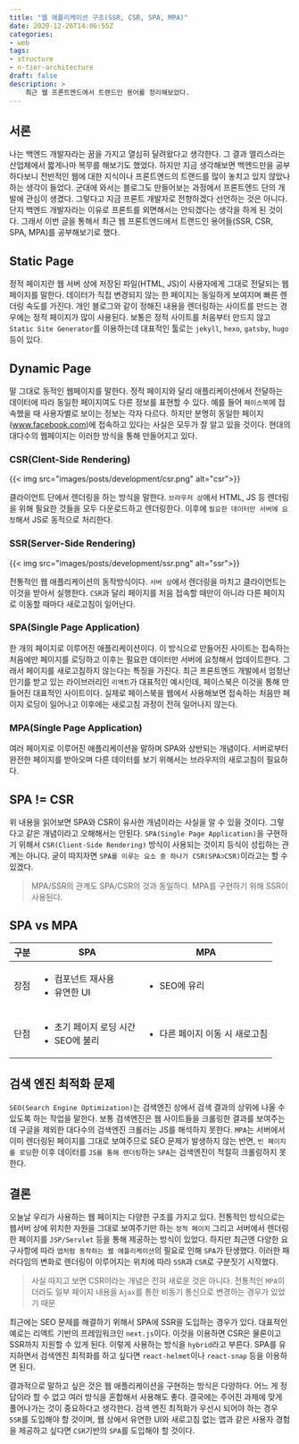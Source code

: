 ```yaml
---
title: "웹 애플리케이션 구조(SSR, CSR, SPA, MPA)"
date: 2020-12-26T14:06:55Z
categories:
- web
tags:
- structure
- n-tier-architecture
draft: false
description: >
    최근 웹 프론트엔드에서 트랜드인 용어를 정리해보았다.
---
```


서론
---

나는 백엔드 개발자라는 꿈을 가지고 열심히 달려왔다고 생각한다. 그 결과 엘리스라는 산업체에서 짧게나마 복무를 해보기도 했었다. 하지만 지금 생각해보면 백엔드만을 공부하다보니 전반적인 웹에 대한 지식이나 프론트엔드의 트랜드를 많이 놓치고 있지 않았나 하는 생각이 들었다. 군대에 와서는 블로그도 만들어보는 과정에서 프론트엔드 단의 개발에 관심이 생겼다. 그렇다고 지금 프론트 개발자로 전향하겠다 선언하는 것은 아니다. 단지 백엔드 개발자라는 이유로 프론트를 외면해서는 안되겠다는 생각을 하게 된 것이다. 그래서 이번 글을 통해서 최근 웹 프론트엔드에서 트랜드인 용어들(SSR, CSR, SPA, MPA)를 공부해보기로 했다.

Static Page
---

정적 페이지란 웹 서버 상에 저장된 파일(HTML, JS)이 사용자에게 그대로 전달되는 웹 페이지를 말한다. 데이터가 직접 변경되지 않는 한 페이지는 동일하게 보여지며 빠른 렌더링 속도를 가진다. 개인 블로그와 같이 정해진 내용을 렌더링하는 사이트를 만드는 경우에는 정적 페이지가 많이 사용된다. 보통은 정적 사이트를 처음부터 만드지 않고 `Static Site Generator`를 이용하는데 대표적인 툴로는 `jekyll`, `hexo`, `gatsby`, `hugo` 등이 있다. 

Dynamic Page
---

말 그대로 동적인 웹페이지를 말한다. 정적 페이지와 달리 애플리케이션에서 전달하는 데이터에 따라 동일한 페이지여도 다른 정보를 표현할 수 있다. 예를 들어 `페이스북`에 접속했을 때 사용자별로 보이는 정보는 각자 다르다. 하지만 분명히 동일한 페이지(www.facebook.com)에 접속하고 있다는 사실은 모두가 잘 알고 있을 것이다. 현대의 대다수의 웹페이지는 이러한 방식을 통해 만들어지고 있다. 

### CSR(Clent-Side Rendering)

{{< img src="images/posts/development/csr.png" alt="csr">}}

클라이언트 단에서 렌더링을 하는 방식을 말한다. `브라우저 상`에서 HTML, JS 등 렌더링을 위해 필요한 것들을 모두 다운로드하고 렌더링한다. 이후에 `필요한 데이터만 서버에 요청`해서 JS로 동적으로 처리한다.

### SSR(Server-Side Rendering)

{{< img src="images/posts/development/ssr.png" alt="ssr">}}

전통적인 웹 애플리케이션의 동작방식이다. `서버 상`에서 렌더링을 마치고 클라이언트는 이것을 받아서 실행한다. `CSR`과 달리 페이지를 처음 접속할 때만이 아니라 다른 페이지로 이동할 때마다 새로고침이 일어난다.

### SPA(Single Page Application)

한 개의 페이지로 이루어진 애플리케이션이다. 이 방식으로 만들어진 사이트는 접속하는 처음에만 페이지를 로딩하고 이후는 필요한 데이터만 서버에 요청해서 업데이트한다. 그래서 페이지를 새로고침하지 않는다는 특징을 가진다. 최근 프론트엔드 개발에서 엄청난 인기를 받고 있는 라이브러리인 `리액트`가 대표적인 예시인데, 페이스북은 이것을 통해 만들어진 대표적인 사이트이다. 실제로 페이스북을 웹에서 사용해보면 접속하는 처음만 페이지 로딩이 일어나고 이후에는 새로고침 과정이 전혀 일어나지 않는다.

### MPA(Single Page Application)

여러 페이지로 이루어진 애플리케이션을 말하며 SPA와 상반되는 개념이다. 서버로부터 완전한 페이지를 받아오며 다른 데이터를 보기 위해서는 브라우저의 새로고침이 필요하다.

SPA != CSR
---

위 내용을 읽어보면 SPA와 CSR이 유사한 개념이라는 사실을 알 수 있을 것이다. 그렇다고 같은 개념이라고 오해해서는 안된다. `SPA(Single Page Application)`을 구현하기 위해서 `CSR(Client-Side Rendering)` 방식이 사용되는 것이지 등식이 성립하는 관계는 아니다. 굳이 따지자면 `SPA를 이루는 요소 중 하나가 CSR(SPA⊃CSR)`이라고는 할 수 있겠다.

> MPA/SSR의 관계도 SPA/CSR의 것과 동일하다. MPA를 구현하기 위해 SSR이 사용된다.

SPA vs MPA
---

| 구분 | SPA | MPA |
|------|-----|-----|
| 장점 | <ul><li>컴포넌트 재사용</li><li>유연한 UI</li></ul> | <ul><li>SEO에 유리</li></ul> |
| 단점 | <ul><li>초기 페이지 로딩 시간</li><li>SEO에 불리</li></ul> | <ul><li>다른 페이지 이동 시 새로고침</li></ul> |

검색 엔진 최적화 문제
---

`SEO(Search Engine Optimization)`는 검색엔진 상에서 검색 결과의 상위에 나올 수 있도록 하는 작업을 말한다. 보통 검색엔진은 웹 사이트들을 크롤링한 결과를 보여주는데 구글을 제외한 대다수의 검색엔진 크롤러는 JS를 해석하지 못한다. `MPA`는 서버에서 이미 렌더링된 페이지를 그대로 보여주므로 SEO 문제가 발생하지 않는 반면, `빈 페이지를 로딩`한 이후 데이터를 `JS를 통해 렌더링`하는 `SPA`는 검색엔진이 적절히 크롤링하지 못한다.

결론
---

오늘날 우리가 사용하는 웹 페이지는 다양한 구조를 가지고 있다. 전통적인 방식으로는 웹서버 상에 위치한 자원을 그대로 보여주기만 하는 `정적 페이지` 그리고 서버에서 렌더링한 페이지를 `JSP/Servlet` 등을 통해 제공하는 방식이 있었다. 하지만 최근엔 다양한 요구사항에 따라 `앱처럼 동작하는 웹 애플리케이션`의 필요로 인해 `SPA`가 탄생했다. 이러한 패러다임의 변화로 렌더링이 이루어지는 위치에 따라 `SSR`과 `CSR`로 구분짓기 시작했다.

> 사실 따지고 보면 CSR이라는 개념은 전혀 새로운 것은 아니다. 전통적인 `MPA`이더라도 일부 페이지 내용을 `Ajax`를 통한 비동기 통신으로 변경하는 경우가 있었기 때문

최근에는 SEO 문제를 해결하기 위해서 SPA에 SSR을 도입하는 경우가 있다. 대표적인 예로는 리액트 기반의 프레임워크인 `next.js`이다. 이것을 이용하면 CSR은 물론이고 SSR까지 지원할 수 있게 된다. 이렇게 사용하는 방식을 `hybrid`라고 부른다. SPA를 유지하면서 검색엔진 최적화를 하고 싶다면 `react-helmet`이나 `react-snap` 등을 이용하면 된다.

결과적으로 말하고 싶은 것은 웹 애플리케이션을 구현하는 방식은 다양하다. 어느 게 정답이라 할 수 없고 여러 방식을 혼합해서 사용해도 좋다. 결국에는 주어진 과제에 맞게 풀어나가는 것이 중요하다고 생각한다. 검색 엔진 최적화가 우선시 되어야 하는 경우 `SSR`를 도입해야 할 것이며, 웹 상에서 유연한 UI와 새로고침 없는 앱과 같은 사용자 경험을 제공하고 싶다면 `CSR`기반의 `SPA`를 도입해야 할 것이다.
